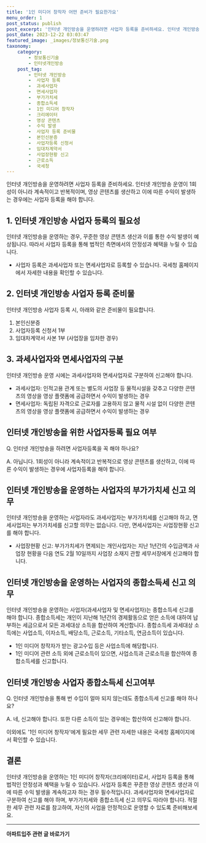 ```yaml
---
title: '1인 미디어 창작자 어떤 준비가 필요한가요'
menu_order: 1
post_status: publish
post_excerpt: '인터넷 개인방송을 운영하려면 사업자 등록을 준비하세요. 인터넷 개인방송 운영이 1회성이 아니라 계속적이고 반복적이며, 영상 콘텐츠를 생산하고 이에 따른 수익이 발생하는 경우에는 사업자 등록을 해야 합니다.'
post_date: 2023-12-22 03:03:47
featured_image: _images/정보통신기술.png
taxonomy:
    category:
        - 정보통신기술
        - 인터넷개인방송
    post_tag:
        - 인터넷 개인방송
        -  사업자 등록
        -  과세사업자
        -  면세사업자
        -  부가가치세
        -  종합소득세
        -  1인 미디어 창작자
        -  크리에이터
        -  영상 콘텐츠
        -  수익 발생
        -  사업자 등록 준비물
        -  본인신분증
        -  사업자등록 신청서
        -  임대차계약서
        -  사업장현황 신고
        -  근로소득
        -  국세청
---
```



인터넷 개인방송을 운영하려면 사업자 등록을 준비하세요. 인터넷 개인방송 운영이 1회성이 아니라 계속적이고 반복적이며, 영상 콘텐츠를 생산하고 이에 따른 수익이 발생하는 경우에는 사업자 등록을 해야 합니다. 

## 1. 인터넷 개인방송 사업자 등록의 필요성

인터넷 개인방송을 운영하는 경우, 꾸준한 영상 콘텐츠 생산과 이를 통한 수익 발생이 예상됩니다. 따라서 사업자 등록을 통해 법적인 측면에서의 안정성과 혜택을 누릴 수 있습니다. 

- 사업자 등록은 과세사업자 또는 면세사업자로 등록할 수 있습니다. 국세청 홈페이지에서 자세한 내용을 확인할 수 있습니다.

## 2. 인터넷 개인방송 사업자 등록 준비물

인터넷 개인방송 사업자 등록 시, 아래와 같은 준비물이 필요합니다.

1) 본인신분증
2) 사업자등록 신청서 1부
3) 임대차계약서 사본 1부 (사업장을 임차한 경우)

## 3. 과세사업자와 면세사업자의 구분

인터넷 개인방송 운영 시에는 과세사업자와 면세사업자로 구분하여 신고해야 합니다.

- 과세사업자: 인적고용 관계 또는 별도의 사업장 등 물적시설을 갖추고 다양한 콘텐츠의 영상을 영상 플랫폼에 공급하면서 수익이 발생하는 경우
- 면세사업자: 독립된 자격으로 근로자를 고용하지 않고 물적 시설 없이 다양한 콘텐츠의 영상을 영상 플랫폼에 공급하면서 수익이 발생하는 경우

## 인터넷 개인방송을 위한 사업자등록 필요 여부

Q. 인터넷 개인방송을 하려면 사업자등록을 꼭 해야 하나요?

A. 아닙니다. 1회성이 아니라 계속적이고 반복적으로 영상 콘텐츠를 생산하고, 이에 따른 수익이 발생하는 경우에 사업자등록을 해야 합니다.

## 인터넷 개인방송을 운영하는 사업자의 부가가치세 신고 의무

인터넷 개인방송을 운영하는 사업자라도 과세사업자는 부가가치세를 신고해야 하고, 면세사업자는 부가가치세를 신고할 의무는 없습니다. 다만, 면세사업자는 사업장현황 신고를 해야 합니다.

- 사업장현황 신고: 부가가치세가 면제되는 개인사업자는 지난 1년간의 수입금액과 사업장 현황을 다음 연도 2월 10일까지 사업장 소재지 관할 세무서장에게 신고해야 합니다.

## 인터넷 개인방송을 운영하는 사업자의 종합소득세 신고 의무

인터넷 개인방송을 운영하는 사업자(과세사업자 및 면세사업자)는 종합소득세 신고를 해야 합니다. 종합소득세는 개인이 지난해 1년간의 경제활동으로 얻은 소득에 대하여 납부하는 세금으로서 모든 과세대상 소득을 합산하여 계산합니다. 종합소득세 과세대상 소득에는 사업소득, 이자소득, 배당소득, 근로소득, 기타소득, 연금소득이 있습니다.

- 1인 미디어 창작자가 받는 광고수입 등은 사업소득에 해당합니다.
- 1인 미디어 관련 소득 외에 근로소득이 있으면, 사업소득과 근로소득을 합산하여 종합소득세를 신고합니다.

## 인터넷 개인방송 사업자 종합소득세 신고여부

Q. 인터넷 개인방송을 통해 번 수입이 얼마 되지 않는데도 종합소득세 신고를 해야 하나요?

A. 네, 신고해야 합니다. 또한 다른 소득이 있는 경우에는 합산하여 신고해야 합니다.

이외에도 '1인 미디어 창작자'에게 필요한 세무 관련 자세한 내용은 국세청 홈페이지에서 확인할 수 있습니다.

## 결론

인터넷 개인방송을 운영하는 1인 미디어 창작자(크리에이터)로서, 사업자 등록을 통해 법적인 안정성과 혜택을 누릴 수 있습니다. 사업자 등록은 꾸준한 영상 콘텐츠 생산과 이에 따른 수익 발생을 계속하고자 하는 경우 필수적입니다. 과세사업자와 면세사업자로 구분하여 신고를 해야 하며, 부가가치세와 종합소득세 신고 의무도 따라야 합니다. 적절한 세무 관련 자료를 참고하여, 자신의 사업을 안정적으로 운영할 수 있도록 준비해보세요.
<!-- wp:separator -->
<hr class="wp-block-separator has-alpha-channel-opacity"/>
<!-- /wp:separator -->

<!-- wp:group {"backgroundColor":"base","layout":{"type":"constrained"}} -->
<div class="wp-block-group has-base-background-color has-background"><!-- wp:paragraph {"align":"center","fontSize":"medium"} -->
<p class="has-text-align-center has-large-font-size"><strong>아파트입주 관련 글 바로가기</strong></p>
<!-- /wp:paragraph -->


<!-- wp:latest-posts
{"categories":[{"id":28177,"count":19,"description":"","link":"https://uknowlaw.com/category/%ec%95%84%ed%8c%8c%ed%8a%b8%ec%9e%85%ec%a3%bc/","name":"아파트입주","slug":"아파트입주","taxonomy":"category","parent":0,"meta":[],"_links":{"self":[{"href":"https://uknowlaw.com/wp-json/wp/v2/categories/28177"}],"collection":[{"href":"https://uknowlaw.com/wp-json/wp/v2/categories"}],"about":[{"href":"https://uknowlaw.com/wp-json/wp/v2/taxonomies/category"}],"wp:post_type":[{"href":"https://uknowlaw.com/wp-json/wp/v2/posts?categories=28177"}],"curies":[{"name":"wp","href":"https://api.w.org/{rel}","templated":true}]}}],"postsToShow":100,"excerptLength":28,"postLayout":"grid","columns":2,"featuredImageAlign":"left","featuredImageSizeSlug":"large","fontSize":"small"} /--></div>
<!-- /wp:group -->